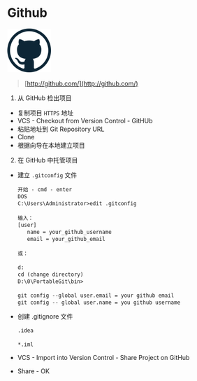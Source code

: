 # Github

<img title="github" src="../image/github/logo_github.png" width="100">

> [http://github.com/](http://github.com/)

1. 从 GitHub 检出项目
  - 复制项目 `HTTPS` 地址
  - VCS - Checkout from Version Control - GitHUb
  - 粘贴地址到 Git Repository URL
  - Clone
  - 根据向导在本地建立项目
2. 在 GitHub 中托管项目
  - 建立 `.gitconfig` 文件
  
    ```
    开始 - cmd - enter
    DOS
    C:\Users\Administrator>edit .gitconfig
    
    输入：
    [user]
       name = your_github_username
       email = your_github_email
    
    或：
    
    d:
    cd (change directory)
    D:\0\PortableGit\bin>

    git config --global user.email = your github email
    git config -- global user.name = you github username
    ```

  - 创建 .gitignore 文件
    
    ```
    .idea

    *.iml
    ```
      
  - VCS - Import into Version Control - Share Project on GitHub
  - Share - OK
  